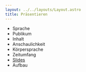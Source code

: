 ```yaml
---
layout: ../../layouts/Layout.astro
title: Präsentieren 
---
```

- Sprache
- Publikum
- Inhalt
- Anschaulichkeit
- Körpersprache
- Zeitumfang
- [Slides](../slides)
- Aufbau
